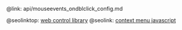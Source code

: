@link: api/mouseevents_ondblclick_config.md

@seolinktop: [web control library](https://webix.com)
@seolink: [context menu javascript](https://webix.com/widget/contextmenu/)